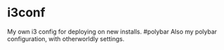 # i3conf
My own i3 config for deploying on new installs.
#polybar
Also my polybar configuration, with otherworldly settings.
